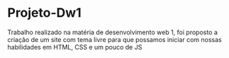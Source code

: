 # Projeto-Dw1
Trabalho realizado na matéria de desenvolvimento web 1, foi proposto a criação de um site com tema livre para que possamos iniciar com nossas habilidades em HTML, CSS e um pouco de JS

